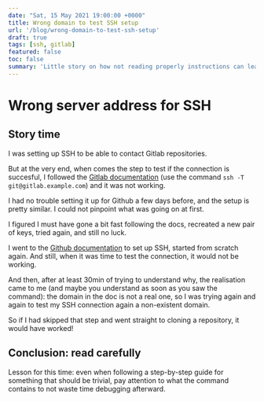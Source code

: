 ```yaml
---
date: "Sat, 15 May 2021 19:00:00 +0000"
title: Wrong domain to test SSH setup
url: '/blog/wrong-domain-to-test-ssh-setup'
draft: true
tags: [ssh, gitlab]
featured: false
toc: false
summary: 'Little story on how not reading properly instructions can lead to lot of time wasted'
---
```


# Wrong server address for SSH

## Story time

I was setting up SSH to be able to contact Gitlab repositories.

But at the very end, when comes the step to test if the connection is
succesful, I followed the [Gitlab
documentation](https://docs.gitlab.com/ee/ssh/#verify-that-you-can-connect)
(use the command `ssh -T git@gitlab.example.com`) and it was
not working.

I had no trouble setting it up for Github a few days before, and the
setup is pretty similar. I could not pinpoint what was going on at
first.

I figured I must have gone a bit fast following the docs, recreated a
new pair of keys, tried again, and still no luck.

I went to the [Github
documentation](https://docs.github.com/en/enterprise-server@2.22/github/authenticating-to-github/testing-your-ssh-connection)
to set up SSH, started from scratch again. And still, when it was time
to test the connection, it would not be working.

And then, after at least 30min of trying to understand why, the
realisation came to me (and maybe you understand as soon as you saw the
command): the domain in the doc is not a real one, so I was trying again
and again to test my SSH connection again a non-existent domain.

So if I had skipped that step and went straight to cloning a repository,
it would have worked!

## Conclusion: read carefully

Lesson for this time: even when following a step-by-step guide for
something that should be trivial, pay attention to what the command
contains to not waste time debugging afterward.
